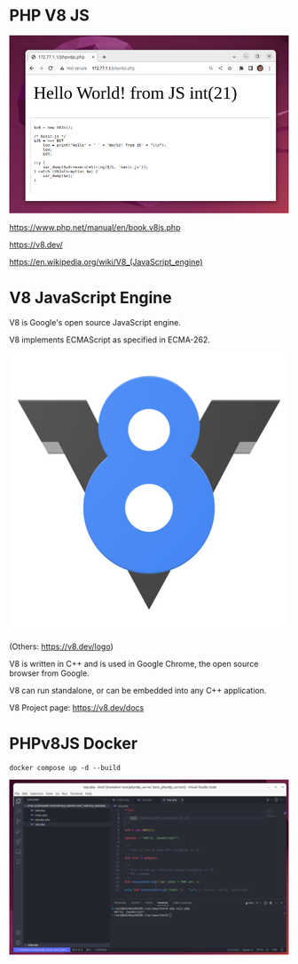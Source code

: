 # PHP V8 JS

![](hello-phpv8js.png)

https://www.php.net/manual/en/book.v8js.php

https://v8.dev/

https://en.wikipedia.org/wiki/V8_(JavaScript_engine)

# V8 JavaScript Engine

V8 is Google's open source JavaScript engine.

V8 implements ECMAScript as specified in ECMA-262.

![](v8.svg)

(Others: https://v8.dev/logo)

V8 is written in C++ and is used in Google Chrome, the open source browser from Google.

V8 can run standalone, or can be embedded into any C++ application.

V8 Project page: https://v8.dev/docs

# PHPv8JS Docker

```
docker compose up -d --build
```

![](tojs.png)